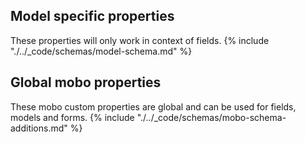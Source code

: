 ## Model specific properties
These properties will only work in context of fields.
{% include "./../_code/schemas/model-schema.md" %}

## Global mobo properties
These mobo custom properties are global and can be used for fields, models and forms.
{% include "./../_code/schemas/mobo-schema-additions.md" %}